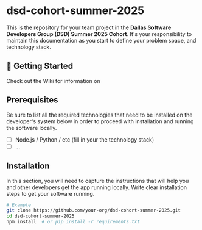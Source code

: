# dsd-cohort-summer-2025

This is the repository for your team project in the **Dallas Software Developers Group (DSD) Summer 2025 Cohort**. It's your responsibility to maintain this documentation as you start to define your problem space, and technology stack.

## 🚀 Getting Started

Check out the Wiki for information on 

## Prerequisites

Be sure to list all the required technologies that need to be installed on the developer's system below in order to proceed with installation and running the software locally.

- [ ] Node.js / Python / etc (fill in your the technology stack)
- [ ] ...

## Installation

In this section, you will need to capture the instructions that will help you and other developers get the app running locally. Write clear installation steps to get your software running.

```bash
# Example
git clone https://github.com/your-org/dsd-cohort-summer-2025.git
cd dsd-cohort-summer-2025
npm install  # or pip install -r requirements.txt
```
